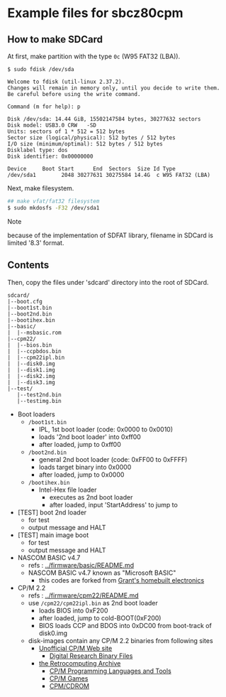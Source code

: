 # Example files for sbcz80cpm

## How to make SDCard

At first, make partition with the type `0c` (W95 FAT32 (LBA)).
```
$ sudo fdisk /dev/sda

Welcome to fdisk (util-linux 2.37.2).
Changes will remain in memory only, until you decide to write them.
Be careful before using the write command.

Command (m for help): p

Disk /dev/sda: 14.44 GiB, 15502147584 bytes, 30277632 sectors
Disk model: USB3.0 CRW   -SD
Units: sectors of 1 * 512 = 512 bytes
Sector size (logical/physical): 512 bytes / 512 bytes
I/O size (minimum/optimal): 512 bytes / 512 bytes
Disklabel type: dos
Disk identifier: 0x00000000

Device     Boot Start      End  Sectors  Size Id Type
/dev/sda1        2048 30277631 30275584 14.4G  c W95 FAT32 (LBA)
```
Next, make filesystem.
```bash
## make vfat/fat32 filesystem
$ sudo mkdosfs -F32 /dev/sda1
```

> [!NOTE]
> because of the implementation of SDFAT library,
> filename in SDCard is limited '8.3' format.

## Contents

Then, copy the files under 'sdcard' directory into the root of SDCard.

```text
sdcard/
|--boot.cfg
|--boot1st.bin
|--boot2nd.bin
|--bootihex.bin
|--basic/
|  |--msbasic.rom
|--cpm22/
|  |--bios.bin
|  |--ccpbdos.bin
|  |--cpm22ipl.bin
|  |--disk0.img
|  |--disk1.img
|  |--disk2.img
|  |--disk3.img
|--test/
   |--test2nd.bin
   |--testimg.bin
```

* Boot loaders
  * `/boot1st.bin`
    * IPL, 1st boot loader (code: 0x0000 to 0x0010)
    * loads '2nd boot loader' into 0xff00
    * after loaded, jump to 0xff00
  * `/boot2nd.bin`
    * general 2nd boot loader (code: 0xFF00 to 0xFFFF)
    * loads target binary into 0x0000
    * after loaded, jump to 0x0000
  * `/bootihex.bin`
    * Intel-Hex file loader
      * executes as 2nd boot loader
      * after loaded, input 'StartAddress' to jump to 
* [TEST] boot 2nd loader
  * for test
  * output message and HALT
* [TEST] main image boot
  * for test
  * output message and HALT
* NASCOM BASIC v4.7
  * refs : [../firmware/basic/README.md](../firmware/basic/README.md)
  * NASCOM BASIC v4.7 known as "Microsoft BASIC"
    * this codes are forked from [Grant's homebuilt electronics](http://searle.x10host.com/)
* CP/M 2.2
  * refs : [../firmware/cpm22/README.md](../firmware/cpm22/README.md)
  * use `/cpm22/cpm22ipl.bin` as 2nd boot loader
    * loads BIOS into 0xF200 
    * after loaded, jump to cold-BOOT(0xF200)
    * BIOS loads CCP and BDOS into 0xDC00 from boot-track of disk0.img
  * disk-images contain any CP/M 2.2 binaries from following sites
      * [Unofficial CP/M Web site](http://www.cpm.z80.de/)
        * [Digital Research Binary Files](http://www.cpm.z80.de/binary.html)
      * [the Retrocomputing Archive](http://www.retroarchive.org/)
        * [CP/M Programming Languages and Tools](http://www.retroarchive.org/cpm/lang/lang.htm)
        * [CP/M Games](http://www.retroarchive.org/cpm/games/games.htm)
        * [CPM/CDROM](http://www.retroarchive.org/cpm/cdrom/)
